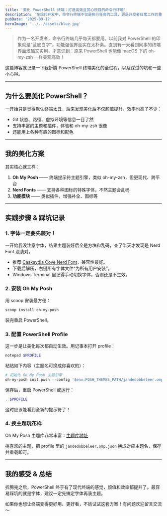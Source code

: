 ```yaml
---
title: '美化 PowerShell 终端：打造高效且赏心悦目的命令行环境'
description: '在现代开发中，命令行终端不仅是执行任务的工具，更是开发者日常工作的重要伙伴。一个美观且功能强大的终端环境可以显著提升工作效率和用户体验。本文将介绍如何通过安装和配置一系列工具，来美化你的 PowerShell 终端，使其既高效又赏心悦目。'
pubDate: '2025-09-12'
heroImage: '../../assets/blue.jpg'
---
```



> 作为一名开发者，命令行终端几乎每天都要用。以前我对 PowerShell 的印象就是“蓝底白字”，功能强但界面实在太朴素。直到有一天看到同事的终端界面炫酷又实用，才意识到：原来 PowerShell 也能像 macOS 下的 oh-my-zsh 一样美观高效！

这篇博客就记录一下我折腾 PowerShell 终端美化的全过程，以及踩过的坑和一些小心得。

---

## 为什么要美化 PowerShell？

一开始只是觉得默认终端太丑，后来发现美化后不仅颜值提升，效率也高了不少：

- Git 状态、路径、虚拟环境等信息一目了然
- 支持丰富的主题和插件，体验和 oh-my-zsh 很像
- 还能用上各种有趣的图标和配色

---

## 我的美化方案

其实核心就三样：

1. **Oh My Posh** —— 终端提示符主题引擎，类似 oh-my-zsh，但更现代、跨平台
2. **Nerd Fonts** —— 支持各种图标的特殊字体，不然主题会乱码
3. **功能模块** —— 类似插件，增强补全、图标等

---

## 实践步骤 & 踩坑记录

### 1. 字体一定要先装对！

一开始我没注意字体，结果主题装好后全是方块和乱码，查了半天才发现是 Nerd Font 没装对。

- 推荐 [Caskaydia Cove Nerd Font](https://www.nerdfonts.com/font-downloads)，兼容性最好。
- 下载后解压，右键所有字体文件“为所有用户安装”。
- Windows Terminal 里记得手动切换字体，否则还是不生效。

### 2. 安装 Oh My Posh

用 scoop 安装最方便：

```powershell
scoop install oh-my-posh
```

装完重启 PowerShell。

### 3. 配置 PowerShell Profile

这一步是让美化每次都自动生效。用记事本打开 profile：

```powershell
notepad $PROFILE
```

粘贴如下内容（主题名可换成你喜欢的）：

```powershell
# 初始化 Oh My Posh 主题引擎
oh-my-posh init pwsh --config '$env:POSH_THEMES_PATH/jandedobbeleer.omp.json' | Invoke-Expression
```

保存后，重启 PowerShell 或运行：

```powershell
. $PROFILE
```

这时应该能看到全新的提示符了！

### 4. 换主题玩花样

Oh My Posh 主题库非常丰富：[主题库地址](https://ohmyposh.dev/docs/themes#catppuccin)

挑喜欢的主题，把 profile 里的 `jandedobbeleer.omp.json` 换成对应主题名，保存并重载即可。

---

## 我的感受 & 总结

折腾完之后，PowerShell 终于有了现代终端的感觉，颜值和效率都提升了。最容易踩坑的就是字体，建议一定先搞定字体再装主题。

如果你也想让终端变得更好用、更好看，不妨试试这套方案！有问题欢迎留言交流～